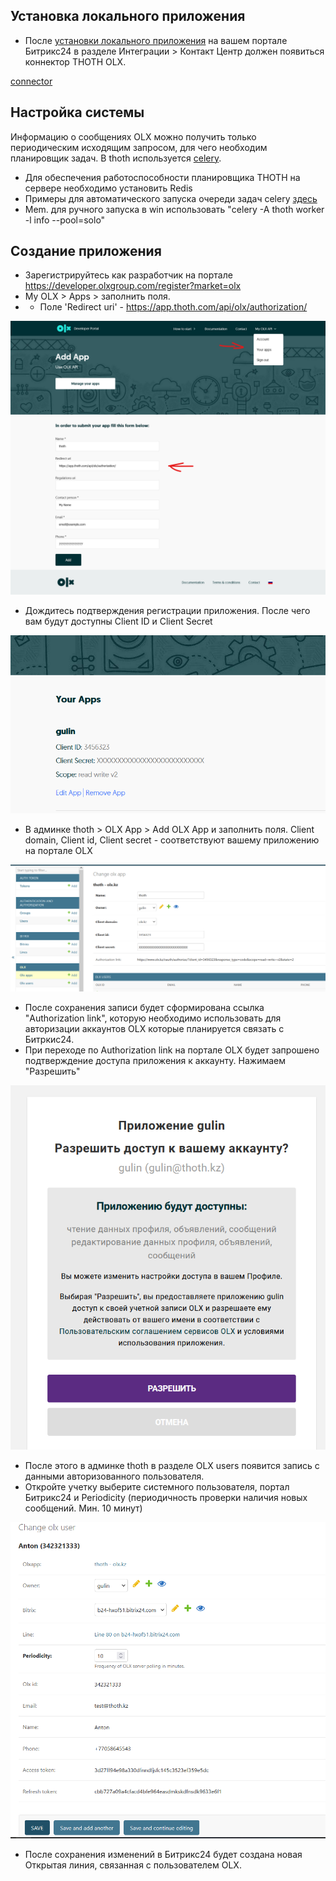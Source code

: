 ## Установка локального приложения
+ После [установки локального приложения](./bitrix.md) на вашем портале Битрикс24 в разделе Интеграции > Контакт Центр должен появиться коннектор THOTH OLX.

[connector](img/olx-connector.png)
## Настройка системы 
Информацию о сообщениях OLX можно получить только периодическим исходящим запросом, для чего необходим планировщик задач. В thoth используется [celery](https://github.com/celery/celery).  

+ Для обеспечения работоспособности планировщика THOTH на сервере необходимо установить Redis 
+ Примеры для автоматического запуска очереди задач celery [здесь](./example/)
+ Mem. для ручного запуска в win использовать "celery -A thoth worker -l info --pool=solo"
## Создание приложения 
+ Зарегистрируйтесь как разработчик на портале https://developer.olxgroup.com/register?market=olx
+ My OLX > Apps > заполнить поля. 
+ + Поле 'Redirect uri' - https://app.thoth.com/api/olx/authorization/

![app](img/olx-dev.png)
+ Дождитесь подтверждения регистрации приложения. После чего вам будут доступны Client ID и Client Secret

![client](img/client-olx.png)
+ В админке thoth > OLX App > Add OLX App и заполнить поля. Client domain, Client id, Client secret - соответствуют вашему приложению на портале OLX

![thoth-olx](img/olx-add.png)
+ После сохранения записи будет сформирована ссылка "Authorization link", которую необходимо использовать для авторизации аккаунтов OLX которые планируется связать с Битркис24. 
+ При переходе по Authorization link на портале OLX будет запрошено подтверждение доступа приложения к аккаунту. Нажимаем "Разрешить"

![alt text](img/olx-approve.png)
+ После этого в админке thoth в разделе OLX users появится запись с данными авторизованного пользователя.
+ Откройте учетку выберите системного пользователя, портал Битрикс24 и Periodicity (периодичность проверки наличия новых сообщений. Мин. 10 минут)

![olx user](img/olx-user.png)
+ После сохранения изменений в Битрикс24 будет создана новая Открытая линия, связанная с пользователем OLX.

